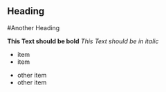 
## Heading
#Another Heading

**This Text should be bold**
*This Text should be in italic*

* item
* item

- other item
- other item
